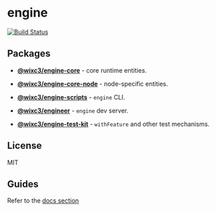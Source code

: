 # engine

[![Build Status](https://github.com/wixplosives/engine/workflows/tests/badge.svg)](https://github.com/wixplosives/engine/actions)

## Packages

- **[@wixc3/engine-core](https://github.com/wixplosives/engine/tree/master/packages/core)** - core runtime entities.

- **[@wixc3/engine-core-node](https://github.com/wixplosives/engine/tree/master/packages/core-node)** - node-specific entities.

- **[@wixc3/engine-scripts](https://github.com/wixplosives/engine/tree/master/packages/scripts)** - `engine` CLI.

- **[@wixc3/engineer](https://github.com/wixplosives/engine/tree/master/packages/engineer)** - `engine` dev server.

- **[@wixc3/engine-test-kit](https://github.com/wixplosives/engine/tree/master/packages/test-kit)** - `withFeature` and other test mechanisms.

## License

MIT

## Guides

Refer to the [docs section](./docs/root.md)
